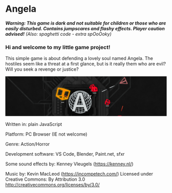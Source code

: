 # Angela

**_Warning: This game is dark and not suitable for children or those who are easily disturbed. Contains jumpscares and flashy effects. Player caution advised!_**
_(Also: spaghetti code - extra spOoOoky)_

### Hi and welcome to my little game project!

This simple game is about defending a lovely soul named Angela. The hostiles seem like a threat at a first glance, but is it really them who are evil? Will you seek a revenge or justice?

![alt text](banner.png)

Written in: plain JavaScript

Platform: PC Browser (IE not welcome)

Genre: Action/Horror

Development software: VS Code, Blender, Paint.net, sfxr

Some sound effects by: Kenney Vleugels (https://kenney.nl/)

Music by: Kevin MacLeod (https://incompetech.com/)
Licensed under Creative Commons: By Attribution 3.0
http://creativecommons.org/licenses/by/3.0/
